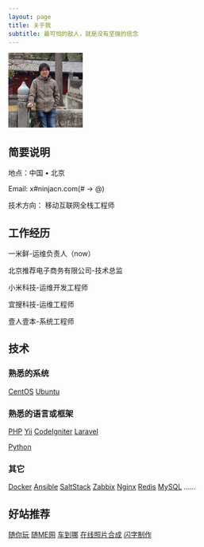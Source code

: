 ```yaml
---
layout: page
title: 关于我
subtitle: 最可怕的敌人，就是没有坚强的信念
---
```


<img src="/static/img/ninjacn_photo.jpg" alt="头像" class="img-circle" style="width:150px">


## 简要说明

地点：中国 • 北京

Email: x#ninjacn.com(# -> @)

技术方向： 移动互联网全栈工程师


## 工作经历
一米鲜-运维负责人（now）

北京推荐电子商务有限公司-技术总监

小米科技-运维开发工程师

宜搜科技-运维工程师

壹人壹本-系统工程师

## 技术

### 熟悉的系统
[CentOS](http://centos.org)
[Ubuntu](http://www.ubuntu.com/)

### 熟悉的语言或框架
[PHP](http://php.net)
[Yii](http://www.yiiframework.com/)
[CodeIgniter](https://ellislab.com/codeigniter)
[Laravel](https://laravel.com/)

[Python](https://www.python.org)

### 其它
[Docker](http://www.docker.io/)
[Ansible](http://www.ansible.com/)
[SaltStack](http://www.saltstack.com/)
[Zabbix](http://www.zabbix.com/)
[Nginx](http://nginx.org/)
[Redis](http://redis.io/)
[MySQL](http://www.mysql.com/)
......

## 好站推荐
[随你玩](http://android.myapp.com/myapp/detail.htm?apkName=com.godiy8.android)
[随ME网](http://www.godiy8.com)
[车到哪](http://www.chedaona.com)
[在线照片合成](http://photo.godiy8.com)
[闪字制作](http://shanzi.godiy8.com)


